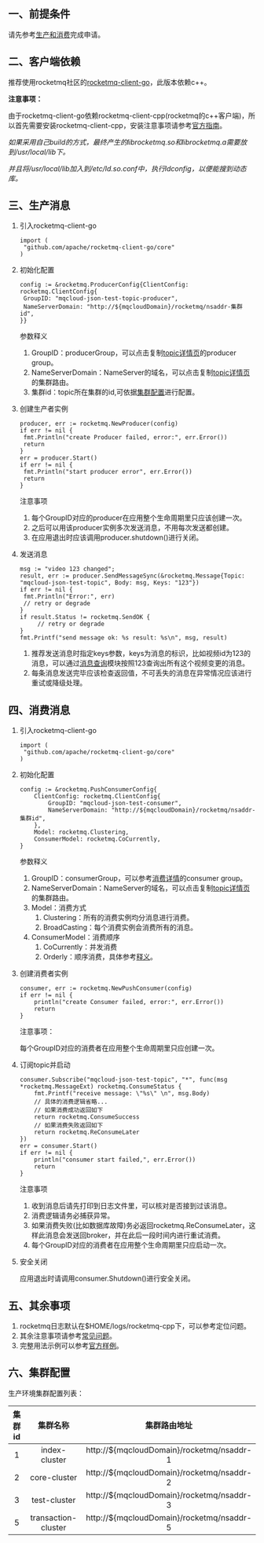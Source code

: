 ## 一、<span id="apply">前提条件</span>

请先参考[生产和消费](produceAndConsume)完成申请。

## 二、<span id="client">客户端依赖</span>

推荐使用rocketmq社区的[rocketmq-client-go](https://github.com/apache/rocketmq-client-go/tree/cgo)，此版本依赖c++。

**注意事项：**

由于rocketmq-client-go依赖rocketmq-client-cpp(rocketmq的c++客户端)，所以首先需要安装rocketmq-client-cpp，安装注意事项请参考[官方指南](https://github.com/apache/rocketmq-client-cpp)。

*如果采用自己build的方式，最终产生的librocketmq.so和librocketmq.a需要放到/usr/local/lib下。*

*并且将/usr/local/lib加入到/etc/ld.so.conf中，执行ldconfig，以便能搜到动态库。* 

## 三、<span id="produce">生产消息</span>

1. 引入rocketmq-client-go

   ```
   import (
   	"github.com/apache/rocketmq-client-go/core"
   )
   ```

2. 初始化配置

   ```
   config := &rocketmq.ProducerConfig{ClientConfig: rocketmq.ClientConfig{
   	GroupID: "mqcloud-json-test-topic-producer",
   	NameServerDomain: "http://${mqcloudDomain}/rocketmq/nsaddr-集群id",
   }}
   ```

   参数释义

   1. GroupID：producerGroup，可以点击复制[topic详情页](topic#detail)的producer group。
   2. NameServerDomain：NameServer的域名，可以点击复制[topic详情页](topic#detail)的集群路由。
   3. 集群id：topic所在集群的id,可依据[集群配置](cgo#appendix)进行配置。

3. 创建生产者实例

   ```
   producer, err := rocketmq.NewProducer(config)
   if err != nil {
   	fmt.Println("create Producer failed, error:", err.Error())
   	return
   }
   err = producer.Start()
   if err != nil {
   	fmt.Println("start producer error", err.Error())
   	return
   }
   ```

   注意事项

   1. 每个GroupID对应的producer在应用整个生命周期里只应该创建一次。
   2. 之后可以用该producer实例多次发送消息，不用每次发送都创建。
   3. 在应用退出时应该调用producer.shutdown()进行关闭。

4. 发送消息

   ```
   msg := "video 123 changed";
   result, err := producer.SendMessageSync(&rocketmq.Message{Topic: "mqcloud-json-test-topic", Body: msg, Keys: "123"})
   if err != nil {
   	fmt.Println("Error:", err)
   	// retry or degrade
   }
   if result.Status != rocketmq.SendOK {
     	// retry or degrade
   }
   fmt.Printf("send message ok: %s result: %s\n", msg, result)
   ```

   1. 推荐发送消息时指定keys参数，keys为消息的标识，比如视频id为123的消息，可以通过[消息查询](messageQuery#key)模块按照123查询出所有这个视频变更的消息。
   2. 每条消息发送完毕应该检查返回值，不可丢失的消息在异常情况应该进行重试或降级处理。

## 四、<span id="consume">消费消息</span>

1. 引入rocketmq-client-go

   ```
   import (
   	"github.com/apache/rocketmq-client-go/core"
   )
   ```

2. 初始化配置

   ```
   config := &rocketmq.PushConsumerConfig{
       ClientConfig: rocketmq.ClientConfig{
           GroupID: "mqcloud-json-test-consumer",
           NameServerDomain: "http://${mqcloudDomain}/rocketmq/nsaddr-集群id",
       },
       Model: rocketmq.Clustering,
       ConsumerModel: rocketmq.CoCurrently,
   }
   ```

   参数释义

   1. GroupID：consumerGroup，可以参考[消费详情](topic#consume)的consumer group。
   2. NameServerDomain：NameServer的域名，可以点击复制[topic详情页](topic#detail)的集群路由。
   3. Model：消费方式
      1. Clustering：所有的消费实例均分消息进行消费。
      2. BroadCasting：每个消费实例会消费所有的消息。
   4. ConsumerModel：消费顺序
      1. CoCurrently：并发消费
      2. Orderly：顺序消费，具体参考[释义](clientConsumer#orderConsumer)。

3. 创建消费者实例

   ```
   consumer, err := rocketmq.NewPushConsumer(config)
   if err != nil {
       println("create Consumer failed, error:", err.Error())
       return
   }
   ```

   注意事项：

   每个GroupID对应的消费者在应用整个生命周期里只应创建一次。

4. 订阅topic并启动

   ```
   consumer.Subscribe("mqcloud-json-test-topic", "*", func(msg *rocketmq.MessageExt) rocketmq.ConsumeStatus {
       fmt.Printf("receive message: \"%s\" \n", msg.Body)
       // 具体的消费逻辑省略...
       // 如果消费成功返回如下
       return rocketmq.ConsumeSuccess
       // 如果消费失败返回如下
       return rocketmq.ReConsumeLater
   })
   err = consumer.Start()
   if err != nil {
       println("consumer start failed,", err.Error())
       return
   }
   ```

   注意事项

   1. 收到消息后请先打印到日志文件里，可以核对是否接到过该消息。
   2. 消费逻辑请务必捕获异常。
   3. 如果消费失败(比如数据库故障)务必返回rocketmq.ReConsumeLater，这样此消息会发送回broker，并在此后一段时间内进行重试消费。
   4. 每个GroupID对应的消费者在应用整个生命周期里只应启动一次。

5. 安全关闭

   应用退出时请调用consumer.Shutdown()进行安全关闭。

## 五、<span id="other">其余事项</span>

1. rocketmq日志默认在$HOME/logs/rocketmq-cpp下，可以参考定位问题。
2. 其余注意事项请参考[常见问题](faq)。
3. 完整用法示例可以参考[官方样例](https://github.com/apache/rocketmq-client-go/tree/master/examples)。

## 六、<span id="appendix">集群配置</span>
生产环境集群配置列表：

| 集群id   | 集群名称            | 集群路由地址                                |
|:------:| :------:             | :------:                                      |
|   1    |index-cluster        | http://${mqcloudDomain}/rocketmq/nsaddr-1|
|   2    | core-cluster        | http://${mqcloudDomain}/rocketmq/nsaddr-2|
|   3    | test-cluster        | http://${mqcloudDomain}/rocketmq/nsaddr-3|
|   5    | transaction-cluster | http://${mqcloudDomain}/rocketmq/nsaddr-5|

